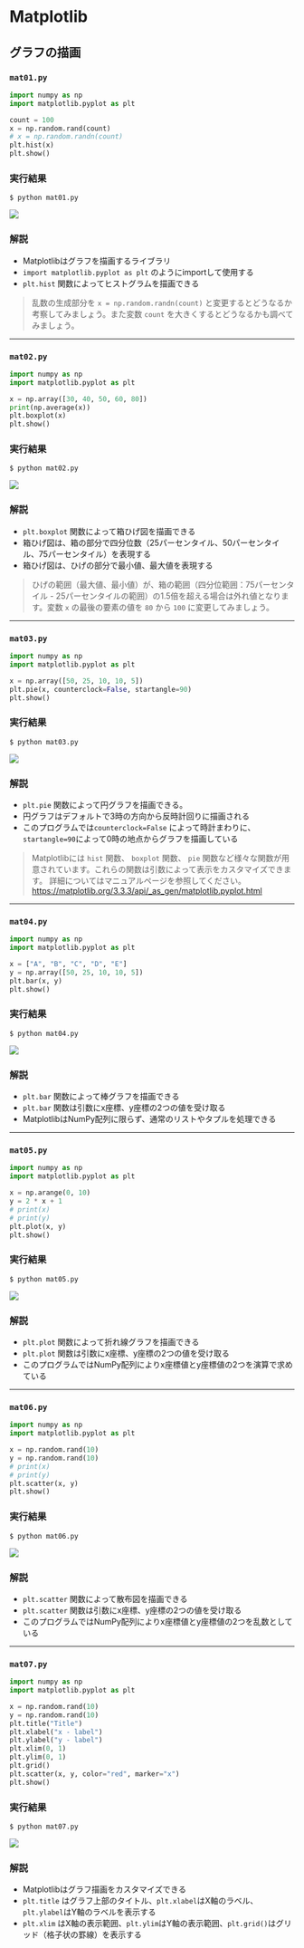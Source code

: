 # Matplotlib

## グラフの描画

### `mat01.py`

``` py
import numpy as np
import matplotlib.pyplot as plt

count = 100
x = np.random.rand(count)
# x = np.random.randn(count)
plt.hist(x)
plt.show()
```

### 実行結果

``` text
$ python mat01.py
```

![](img/mat01.png)

### 解説

* Matplotlibはグラフを描画するライブラリ
* `import matplotlib.pyplot as plt` のようにimportして使用する
* `plt.hist` 関数によってヒストグラムを描画できる

> 乱数の生成部分を `x = np.random.randn(count)` と変更するとどうなるか考察してみましょう。また変数 `count` を大きくするとどうなるかも調べてみましょう。

---

### `mat02.py`

``` py
import numpy as np
import matplotlib.pyplot as plt

x = np.array([30, 40, 50, 60, 80])
print(np.average(x))
plt.boxplot(x)
plt.show()
```

### 実行結果

``` text
$ python mat02.py
```

![](img/mat02.png)

### 解説

* `plt.boxplot` 関数によって箱ひげ図を描画できる
* 箱ひげ図は、箱の部分で四分位数（25パーセンタイル、50パーセンタイル、75パーセンタイル）を表現する
* 箱ひげ図は、ひげの部分で最小値、最大値を表現する

> ひげの範囲（最大値、最小値）が、箱の範囲（四分位範囲：75パーセンタイル - 25パーセンタイルの範囲）の1.5倍を超える場合は外れ値となります。変数 `x` の最後の要素の値を `80` から `100` に変更してみましょう。

---

### `mat03.py`

``` py
import numpy as np
import matplotlib.pyplot as plt

x = np.array([50, 25, 10, 10, 5])
plt.pie(x, counterclock=False, startangle=90)
plt.show()
```

### 実行結果

``` text
$ python mat03.py
```

![](img/mat03.png)

### 解説

* `plt.pie` 関数によって円グラフを描画できる。
* 円グラフはデフォルトで3時の方向から反時計回りに描画される
* このプログラムでは`counterclock=False` によって時計まわりに、`startangle=90`によって0時の地点からグラフを描画している

> Matplotlibには `hist` 関数、 `boxplot` 関数、 `pie` 関数など様々な関数が用意されています。これらの関数は引数によって表示をカスタマイズできます。 詳細についてはマニュアルページを参照してください。 https://matplotlib.org/3.3.3/api/_as_gen/matplotlib.pyplot.html

---

### `mat04.py`

``` py
import numpy as np
import matplotlib.pyplot as plt

x = ["A", "B", "C", "D", "E"]
y = np.array([50, 25, 10, 10, 5])
plt.bar(x, y)
plt.show()
```

### 実行結果

``` text
$ python mat04.py
```

![](img/mat04.png)

### 解説

* `plt.bar` 関数によって棒グラフを描画できる
* `plt.bar` 関数は引数にx座標、y座標の2つの値を受け取る
* MatplotlibはNumPy配列に限らず、通常のリストやタプルを処理できる

---

### `mat05.py`

``` py
import numpy as np
import matplotlib.pyplot as plt

x = np.arange(0, 10)
y = 2 * x + 1
# print(x)
# print(y)
plt.plot(x, y)
plt.show()
```

### 実行結果

``` text
$ python mat05.py
```

![](img/mat05.png)

### 解説

* `plt.plot` 関数によって折れ線グラフを描画できる
* `plt.plot` 関数は引数にx座標、y座標の2つの値を受け取る
* このプログラムではNumPy配列によりx座標値とy座標値の2つを演算で求めている

---

### `mat06.py`

``` py
import numpy as np
import matplotlib.pyplot as plt

x = np.random.rand(10)
y = np.random.rand(10)
# print(x)
# print(y)
plt.scatter(x, y)
plt.show()
```

### 実行結果

``` text
$ python mat06.py
```

![](img/mat06.png)

### 解説

* `plt.scatter` 関数によって散布図を描画できる
* `plt.scatter` 関数は引数にx座標、y座標の2つの値を受け取る
* このプログラムではNumPy配列によりx座標値とy座標値の2つを乱数としている

---

### `mat07.py`

``` py
import numpy as np
import matplotlib.pyplot as plt

x = np.random.rand(10)
y = np.random.rand(10)
plt.title("Title")
plt.xlabel("x - label")
plt.ylabel("y - label")
plt.xlim(0, 1)
plt.ylim(0, 1)
plt.grid()
plt.scatter(x, y, color="red", marker="x")
plt.show()
```

### 実行結果

``` text
$ python mat07.py
```

![](img/mat07.png)

### 解説

* Matplotlibはグラフ描画をカスタマイズできる
* `plt.title` はグラフ上部のタイトル、`plt.xlabel`はX軸のラベル、`plt.ylabel`はY軸のラベルを表示する
* `plt.xlim` はX軸の表示範囲、`plt.ylim`はY軸の表示範囲、`plt.grid()`はグリッド（格子状の罫線）を表示する
